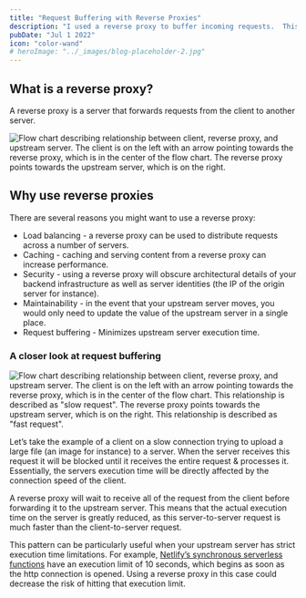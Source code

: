 ```yaml
---
title: "Request Buffering with Reverse Proxies"
description: "I used a reverse proxy to buffer incoming requests.  This is why"
pubDate: "Jul 1 2022"
icon: "color-wand"
# heroImage: "../_images/blog-placeholder-2.jpg"
---
```


## What is a reverse proxy?

A reverse proxy is a server that forwards requests from the client to another server.

![Flow chart describing relationship between client, reverse proxy, and upstream server.  The client is on the left with an arrow pointing towards the reverse proxy, which is in the center of the flow chart.  The reverse proxy points towards the upstream server, which is on the right.](https://dev-to-uploads.s3.amazonaws.com/uploads/articles/leahl8u922jdon4xqad9.png)

## Why use reverse proxies

There are several reasons you might want to use a reverse proxy:

- Load balancing - a reverse proxy can be used to distribute requests across a number of servers.
- Caching - caching and serving content from a reverse proxy can increase performance.
- Security - using a reverse proxy will obscure architectural details of your backend infrastructure as well as server identities (the IP of the origin server for instance).
- Maintainability - in the event that your upstream server moves, you would only need to update the value of the upstream server in a single place.
- Request buffering - Minimizes upstream server execution time.

### A closer look at request buffering

![Flow chart describing relationship between client, reverse proxy, and upstream server.  The client is on the left with an arrow pointing towards the reverse proxy, which is in the center of the flow chart.  This relationship is described as "slow request".  The reverse proxy points towards the upstream server, which is on the right.  This relationship is described as "fast request".](https://dev-to-uploads.s3.amazonaws.com/uploads/articles/1keq8t993tm0ypxyvplg.png)

Let’s take the example of a client on a slow connection trying to upload a large file (an image for instance) to a server.  When the server receives this request it will be blocked until it receives the entire request & processes it.  Essentially, the servers execution time will be directly affected by the connection speed of the client.

A reverse proxy will wait to receive all of the request from the client before forwarding it to the upstream server.  This means that the actual execution time on the server is greatly reduced, as this server-to-server request is much faster than the client-to-server request.

This pattern can be particularly useful when your upstream server has strict execution time limitations.  For example, [Netlify’s synchronous serverless functions](https://docs.netlify.com/functions/overview/#default-deployment-options) have an execution limit of 10 seconds, which begins as soon as the http connection is opened.  Using a reverse proxy in this case could decrease the risk of hitting that execution limit.
